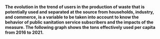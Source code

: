 #### The evolution in the trend of users in the production of waste that is potentially used and separated at the source from households, industry, and commerce, is a variable to be taken into account to know the behavior of public sanitation service subscribers and the impacts of the measure. The following graph shows the tons effectively used per capita from 2016 to 2021.